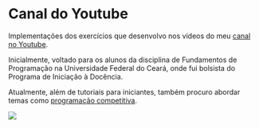 # Canal do Youtube

Implementações dos exercícios que desenvolvo nos vídeos do meu [canal no Youtube](https://www.youtube.com/channel/UC4y3uq1d7MKDYs1LbI44Vng).

Inicialmente, voltado para os alunos da disciplina de Fundamentos de Programação na Universidade Federal do Ceará, onde fui bolsista do Programa de Iniciação à Docência.

Atualmente, além de tutoriais para iniciantes, também procuro abordar temas como [programação competitiva](https://github.com/DanielBrito/competitive-programming).

![](https://1.bp.blogspot.com/-Ex_tY9j2av4/Xsfx_kDj0dI/AAAAAAAAWYw/bKEnZ4NKfCUehGqolcafTPnjGit6qrN1gCK4BGAsYHg/d/playlist.png)
